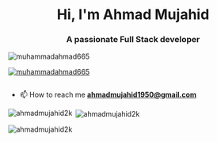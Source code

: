 <h1 align="center">Hi, I'm Ahmad Mujahid</h1>
<h3 align="center">A passionate Full Stack developer</h3>
 
<p align="left"> <img src="https://komarev.com/ghpvc/?username=muhammadahmad665&label=Profile%20views&color=0e75b6&style=flat" alt="muhammadahmad665" /> </p>

<p align="left"> <a href="https://github.com/ryo-ma/github-profile-trophy"><img src="https://github-profile-trophy.vercel.app/?username=muhammadahmad665" alt="muhammadahmad665" /></a> </p>

<p align="left"> <a href="https://twitter.com/" target="blank"><img src="https://img.shields.io/twitter/follow/?logo=twitter&style=for-the-badge" alt="" /></a> </p>

- 📫 How to reach me **ahmadmujahid1950@gmail.com**

<p><img align="left" src="https://github-readme-stats.vercel.app/api/top-langs?username=ahmadmujahid2k&show_icons=true&locale=en&layout=compact" alt="ahmadmujahid2k" /></p>

<p>&nbsp;<img align="center" src="https://github-readme-stats.vercel.app/api?username=ahmadmujahid2k&show_icons=true&locale=en" alt="ahmadmujahid2k" /></p>

<p><img align="center" src="https://github-readme-streak-stats.herokuapp.com/?user=ahmadmujahid2k&" alt="ahmadmujahid2k" /></p>

